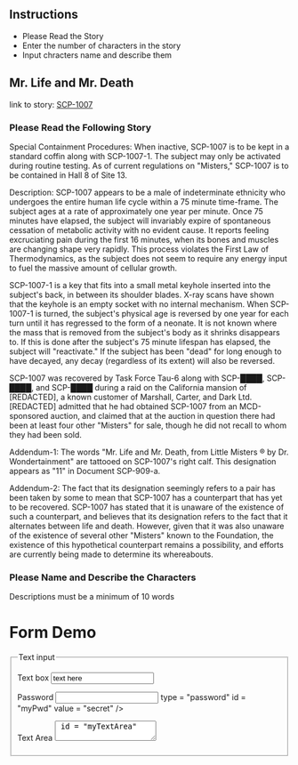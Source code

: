 ## Instructions
- Please Read the Story
- Enter the number of characters in the story
- Input chracters name and describe them


## Mr. Life and Mr. Death
link to story: [SCP-1007](http://www.scp-wiki.net/scp-1007)
### Please Read the Following Story


Special Containment Procedures: When inactive, SCP-1007 is to be kept in a standard coffin along with SCP-1007-1. The subject may only be activated during routine testing. As of current regulations on "Misters," SCP-1007 is to be contained in Hall 8 of Site 13.

Description: SCP-1007 appears to be a male of indeterminate ethnicity who undergoes the entire human life cycle within a 75 minute time-frame. The subject ages at a rate of approximately one year per minute. Once 75 minutes have elapsed, the subject will invariably expire of spontaneous cessation of metabolic activity with no evident cause. It reports feeling excruciating pain during the first 16 minutes, when its bones and muscles are changing shape very rapidly. This process violates the First Law of Thermodynamics, as the subject does not seem to require any energy input to fuel the massive amount of cellular growth.

SCP-1007-1 is a key that fits into a small metal keyhole inserted into the subject's back, in between its shoulder blades. X-ray scans have shown that the keyhole is an empty socket with no internal mechanism. When SCP-1007-1 is turned, the subject's physical age is reversed by one year for each turn until it has regressed to the form of a neonate. It is not known where the mass that is removed from the subject's body as it shrinks disappears to. If this is done after the subject's 75 minute lifespan has elapsed, the subject will "reactivate." If the subject has been "dead" for long enough to have decayed, any decay (regardless of its extent) will also be reversed.

SCP-1007 was recovered by Task Force Tau-6 along with SCP-████, SCP-████, and SCP-████ during a raid on the California mansion of [REDACTED], a known customer of Marshall, Carter, and Dark Ltd. [REDACTED] admitted that he had obtained SCP-1007 from an MCD-sponsored auction, and claimed that at the auction in question there had been at least four other "Misters" for sale, though he did not recall to whom they had been sold.

Addendum-1: The words "Mr. Life and Mr. Death, from Little Misters ® by Dr. Wondertainment" are tattooed on SCP-1007's right calf. This designation appears as "11" in Document SCP-909-a.

Addendum-2: The fact that its designation seemingly refers to a pair has been taken by some to mean that SCP-1007 has a counterpart that has yet to be recovered. SCP-1007 has stated that it is unaware of the existence of such a counterpart, and believes that its designation refers to the fact that it alternates between life and death. However, given that it was also unaware of the existence of several other "Misters" known to the Foundation, the existence of this hypothetical counterpart remains a possibility, and efforts are currently being made to determine its whereabouts.

### Please Name and Describe the Characters
   Descriptions must be a minimum of 10 words
<html lang = "en">
  <head>
    <title>formDemo.html</title>
    <meta charset = "UTF-8" />
  </head>
  <body>
    <h1>Form Demo</h1>
    <form>
      <fieldset>
        <legend>Text input</legend>
        <p>
          <label>Text box</label>
          <input type = "text"
                 id = "myText"
                 value = "text here" />
        </p>
        <p>
          <label>Password</label>
          <input> type = "password"
                  id = "myPwd"
                  value = "secret" />
        </p>
        <p>
          <label>Text Area</label>
          <textarea> id = "myTextArea"
                  rows = "3"
                  cols = "80">Your text here</textarea>
        </p>
      </fieldset>
    </form>
  </body>
</html>


